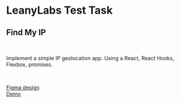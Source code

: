 <h1>LeanyLabs Test Task</h1>
<h2>Find My IP</h2>

</br>

<p>Implement a simple IP geolocation app. Using a React, React Hooks, Flexbox, promises.<p>

</br>

 [Figma design](https://www.figma.com/file/hIZveJVvWswVBHTnXTl8El/LeanyLabs-FrontEnd-Coding-Assignment?node-id=2%3A166)
 </br>
 [Demo](https://kandio16.github.io/find_ip_tt/)